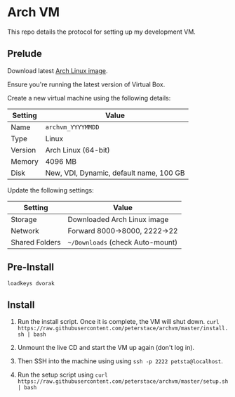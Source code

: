 # Arch VM

This repo details the protocol for setting up my development VM.

## Prelude

Download latest [Arch Linux image](https://www.archlinux.org/download/).

Ensure you're running the latest version of Virtual Box.

Create a new virtual machine using the following details:

| Setting | Value                                   |
| ---     | ---                                     |
| Name    | `archvm_YYYYMMDD`                       |
| Type    | Linux                                   |
| Version | Arch Linux (64-bit)                     |
| Memory  | 4096 MB                                 |
| Disk    | New, VDI, Dynamic, default name, 100 GB |

Update the following settings:

| Setting        | Value                            |
| ---            | ---                              |
| Storage        | Downloaded Arch Linux image      |
| Network        | Forward 8000->8000, 2222->22     |
| Shared Folders | `~/Downloads` (check Auto-mount) |

## Pre-Install

```
loadkeys dvorak
```

## Install

1. Run the install script. Once it is complete, the VM will shut down. `curl https://raw.githubusercontent.com/peterstace/archvm/master/install.sh | bash`

2. Unmount the live CD and start the VM up again (don't log in).

3. Then SSH into the machine using using `ssh -p 2222 petsta@localhost`.

4. Run the setup script using `curl https://raw.githubusercontent.com/peterstace/archvm/master/setup.sh | bash`

